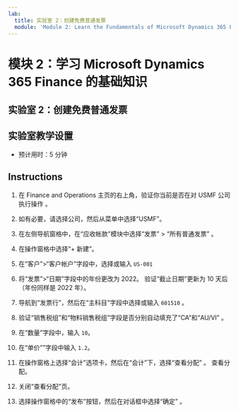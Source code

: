 ```yaml
---
lab:
  title: 实验室 2：创建免费普通发票
  module: 'Module 2: Learn the Fundamentals of Microsoft Dynamics 365 Finance'
---
```


# 模块 2：学习 Microsoft Dynamics 365 Finance 的基础知识

## 实验室 2：创建免费普通发票

## 实验室教学设置

   - 预计用时：5 分钟

## Instructions

1.  在 Finance and Operations 主页的右上角，验证你当前是否在对 USMF 公司执行操作 。 

2.  如有必要，请选择公司，然后从菜单中选择“USMF”。 

3.  在左侧导航窗格中，在“应收帐款”模块中选择“发票” > “所有普通发票”  。 

4.  在操作窗格中选择“+ 新建”。 

5.  在“客户”>“客户帐户”字段中，选择或输入 `US-001`

6.  将“发票”>“日期”字段中的年份更改为 2022。 验证“截止日期”更新为 10 天后（年份同样是 2022 年）。 

7.  导航到“发票行”，然后在“主科目”字段中选择或输入 `601510` 。 

8.  验证“销售税组”和“物料销售税组”字段是否分别自动填充了“CA”和“AU/VI”   。 

9.  在“数量”字段中，输入 `10`。 

10. 在“单价””字段中输入 `1.2`。 

11.  在操作窗格上选择“会计”选项卡，然后在“会计”下，选择“查看分配”  。 查看分配。 

12. 关闭“查看分配”页。 

13. 选择操作窗格中的“发布”按钮，然后在对话框中选择“确定” 。 

